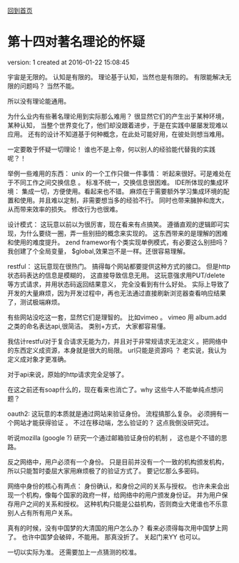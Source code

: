 [回到首页](/)

# 第十四对著名理论的怀疑

  version:  1
  created at 2016-01-22 15:08:45 

  宇宙是无限的。 认知是有限的。 
  理论基于认知，当然也是有限的。 有限能解决无限的问题吗？ 当然不能。

  所以没有理论能通用。

  为什么业内有些著名理论用到实际那么难用？ 很显然它们的产生出于某种环境，某种认知，
  当整个世界变化了，他们却没跟着进步，于是在实践中屡屡发现难以应用。
  还有的设计不知道基于何种概念，在此处可能好用，在彼处则想当难用。

  一定要敢于怀疑一切理论！ 谁也不是上帝，何以别人的经验能代替我的实践呢？！

  举例一些难用的东西：
  unix 的一个工作只做一件事情： 
  听起来很好。可是难处在于不同工作之间交换信息 。 标准不统一，交换信息很困难。
  IDE所体现的集成环境：
  集成一切，方便使用。看起来也不错。 麻烦在于需要额外学习集成环境的配置和使用。并且难以定制，非需要想当多的经验不行。
  同时也带来臃肿和庞大，从而带来效率的损失。 修改行为也很难。

  设计模式：
  这玩意以前以为很厉害，现在看来有点搞笑。 遵循直观的逻辑即可实现，为什么要绕一圈，弄一些别扭的概念来实现的。
  这东西带来的是理解的困难和使用的难度提升。
  zend framewor有个类实现单例模式，有必要这么别扭吗？  我创建了个全局变量， $global,效果岂不是一样。还很容易理解。

  restful：
  这玩意现在很热门。 搞得每个网站都要提供这种方式的接口。 
  但是http 状态码表达的信息是模糊的， 这直接导致信息无用。
  这玩意强求用PUT/delete 等方式请求，并用状态码返回结果意义， 完全没看到有什么好处。
  实际上导致了开发的大量麻烦，因为开发过程中，再也无法通过直接刷新浏览器查看响应结果了，测试极端麻烦。

  有些网站没吃这一套，显然它们是理智的。 比如vimeo 。 
  vimeo 用 album.add 之类的命名表达api,很简洁。   类别+方式， 大家都容易懂。

  我估计restful对于复合请求无能为力，并且对于非常规请求无法定义 。把网络中的东西定义成资源，本身就是很大的局限。
  url只能是资源吗 ？ 老实说，我认为定义成对象才更准确。

  对于api来说，原始的http请求完全足够了。

  在这之前还有soap什么的，现在看来也消亡了。why 这些牛人不能单纯点想问题？

  oauth2:
  这玩意的本质就是通过网站来验证身份。 流程搞那么复杂。 
  必须拥有一个网站才能获得验证 。 不过在移动端，怎么验证的？ 这点我倒没研究过。

  听说mozilla (google ?) 研究一个通过邮箱验证身份的机制 ， 这也是个不错的思路。

  反之网络中，用户必须有一个身份。 只是目前并没有一个一致的机构颁发机构，所以只能暂时委屈大家用麻烦极了的验证方式了。
  要记忆那么多密码。

  网络中身份的核心有两点： 身份确认，和身份之间的关系与授权。
  也许未来会出现一个机构，像每个国家的政府一样，给网络中的用户颁发身份证。 并为用户保存用户之间的关系和授权。
  这种机构只能是公益机构，否则商业大佬谁也不乐意别人占有所有用户关系。

  真有的时候，没有中国梦的大清国的用户怎么办？
  看来必须得每次用中国梦上网了。 也许中国梦会破碎，不能用。 
  那真没折了。 关起门来YY 也可以。

  一切以实际为准。 还需要加上一点猜测的校准。

